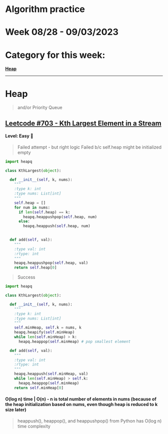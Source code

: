 # Algorithm practice

# Week 08/28 - 09/03/2023


# Category for this week:
**[Heap](#heap)**<br>

---

# Heap
> and/or Priority Queue

## [Leetcode #703 - Kth Largest Element in a Stream](https://leetcode.com/problems/kth-largest-element-in-a-stream/)

#### Level: Easy 📗

> Failed attempt - but right logic
> Failed b/c self.heap might be initialized empty

```python
import heapq

class KthLargest(object):

  def __init__(self, k, nums):
    """
    :type k: int
    :type nums: List[int]
    """
    self.heap = []
    for num in nums:
      if len(self.heap) == k:
        heapq.heappushpop(self.heap, num)
      else:
        heapq.heappush(self.heap, num)
      

  def add(self, val):
    """
    :type val: int
    :rtype: int
    """
    heapq.heappushpop(self.heap, val)
    return self.heap[0]
```

> Success

```python
import heapq

class KthLargest(object):

  def __init__(self, k, nums):
    """
    :type k: int
    :type nums: List[int]
    """
    self.minHeap, self.k = nums, k
    heapq.heapify(self.minHeap)
    while len(self.minHeap) > k:
      heapq.heappop(self.minHeap) # pop smallest element        

  def add(self, val):
    """
    :type val: int
    :rtype: int
    """
    heapq.heappush(self.minHeap, val)
    while len(self.minHeap) > self.k:
      heapq.heappop(self.minHeap)
    return self.minHeap[0]
```

#### O(log n) time | O(n) - n is total number of elements in nums (because of the heap initialization based on nums, even though heap is reduced to k size later)

> heappush(), heappop(), and heappushpop() from Python has O(log n) time complexity
